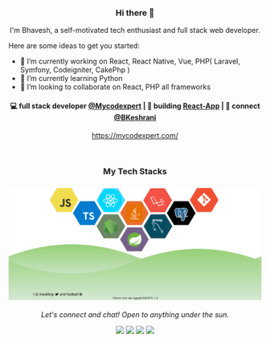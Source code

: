 
<h3 align="center"> Hi there 👋</h3>

<p align="center">
I'm Bhavesh, a self-motivated tech enthusiast and full stack web developer.
</p>

Here are some ideas to get you started:

- 🔭 I’m currently working on React, React Native, Vue, PHP( Laravel, Symfony, Codeigniter, CakePhp )
- 🌱 I’m currently learning Python
- 👯 I’m looking to collaborate on React, PHP all frameworks

<h4 align="center">
💻 full stack developer <a href="https://github.com/Mycodexpert">@Mycodexpert</a> | 🌱 building <a href="https://github.com/bhaveshkeshrani">React-App</a> | 💬 connect <a href="https://twitter.com/BKeshrani">@BKeshrani</a>
</h4>
<p  align="center">
<a href="https://mycodexpert.com/">https://mycodexpert.com/</a>
</p>

<br/>
<h3 align="center">
My Tech Stacks
</h3>

<h3 align="center">
<img src="https://raw.githubusercontent.com/bhaveshkeshrani/bhaveshkeshrani/master/assets/stack-hills.svg" alt="stacks"/>
</h3>

<p align="center">
  <i>Let's connect and chat! Open to anything under the sun.</i>

  <p align="center">
    <a href="https://twitter.com/BKeshrani" alt="Twitter"><img src="https://raw.githubusercontent.com/jayehernandez/jayehernandez/3f5402efef9a0ae89211a6e04609558e862ca616/readme/twitter-fill.svg"></a>
    <a href="https://www.linkedin.com/in/bhavesh-kesharani/" alt="Linkedin"><img src="https://raw.githubusercontent.com/jayehernandez/jayehernandez/3f5402efef9a0ae89211a6e04609558e862ca616/readme/linkedin-fill.svg"></a>
    <a href="mailto:bhaveshkeshrani10@gmail.com" alt="Contact me"><img src="https://raw.githubusercontent.com/jayehernandez/jayehernandez/3f5402efef9a0ae89211a6e04609558e862ca616/readme/mail-fill.svg"></a>
    <a href="https://mycodexpert.com/" alt="My site"><img src="https://raw.githubusercontent.com/jayehernandez/jayehernandez/3f5402efef9a0ae89211a6e04609558e862ca616/readme/external-link-line.svg"></a>
  </p>
</p>

